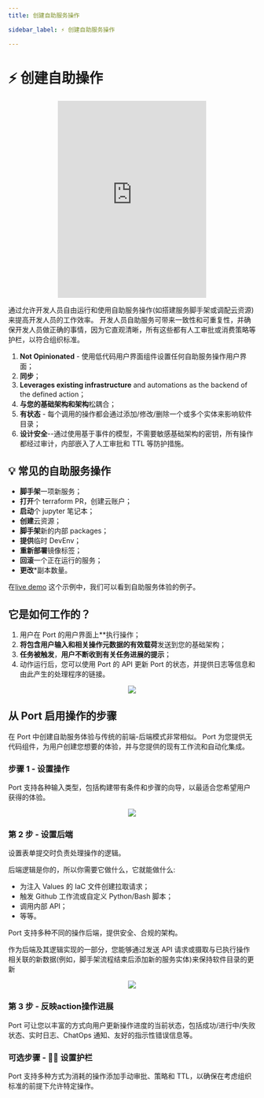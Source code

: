 ```yaml
---
title: 创建自助服务操作

sidebar_label: ⚡️ 创建自助服务操作

---
```


# ⚡️ 创建自助操作

<center>

<iframe width="60%" height="400" src="https://www.youtube.com/embed/KHuGBQlErWo" title="YouTube video player" frameborder="0" allow="accelerometer; autoplay; clipboard-write; encrypted-media; gyroscope; picture-in-picture; web-share" allowfullscreen allow="fullscreen;"></iframe>

</center>

通过允许开发人员自由运行和使用自助服务操作(如搭建服务脚手架或调配云资源)来提高开发人员的工作效率。 开发人员自助服务可带来一致性和可重复性，并确保开发人员做正确的事情，因为它直观清晰，所有这些都有人工审批或消费策略等护栏，以符合组织标准。

1. **Not Opinionated** - 使用低代码用户界面组件设置任何自助服务操作用户界面；
2. **同步**；
3. **Leverages existing infrastructure** and automations as the backend of the defined action；
4. **与您的基础架构和架构**松耦合；
5. **有状态** - 每个调用的操作都会通过添加/修改/删除一个或多个实体来影响软件目录；
6. **设计安全**--通过使用基于事件的模型，不需要敏感基础架构的密钥，所有操作都经过审计，内部嵌入了人工审批和 TTL 等防护措施。

## 💡 常见的自助服务操作

* **脚手架**一项新服务；
* **打开**个 terraform PR，创建云账户；
* **启动**个 jupyter 笔记本；
* **创建**云资源；
* **脚手架**新的内部 packages；
* **提供**临时 DevEnv；
* **重新部署**镜像标签；
* **回滚**一个正在运行的服务；
* **更改***副本数量。

在[live demo](https://demo.getport.io/self-serve) 这个示例中，我们可以看到自助服务体验的例子。

## 它是如何工作的？

1. 用户在 Port 的用户界面上**执行操作；
2.  **将包含用户输入和相关操作元数据的有效载荷**发送到您的基础架构；
3.  **任务被触发**，**用户不断收到有关任务进展的提示**；
4. 动作运行后，您可以使用 Port 的 API 更新 Port 的状态，并提供日志等信息和由此产生的处理程序的链接。

<center>

![](../../static/img/self-service-actions/selfserviceHLarch.png)

</center>

## 从 Port 启用操作的步骤

在 Port 中创建自助服务体验与传统的前端-后端模式非常相似。 Port 为您提供无代码组件，为用户创建您想要的体验，并与您提供的现有工作流和自动化集成。

### 步骤 1 - 设置操作

Port 支持各种输入类型，包括构建带有条件和步骤的向导，以最适合您希望用户获得的体验。

<center>

![](../../static/img/self-service-actions/setup_ui.png)

</center>

### 第 2 步 - 设置后端

设置表单提交时负责处理操作的逻辑。

后端逻辑是你的，所以你需要它做什么，它就能做什么: 

* 为注入 Values 的 IaC 文件创建拉取请求；
* 触发 Github 工作流或自定义 Python/Bash 脚本；
* 调用内部 API；
* 等等。

Port 支持多种不同的操作后端，提供安全、合规的架构。

作为后端及其逻辑实现的一部分，您能够通过发送 API 请求或摄取与已执行操作相关联的新数据(例如，脚手架流程结束后添加新的服务实体)来保持软件目录的更新

<center>

![](../../static/img/self-service-actions/backend-integrations.png)

</center>

### 第 3 步 - 反映action操作进展

Port 可让您以丰富的方式向用户更新操作进度的当前状态，包括成功/进行中/失败状态、实时日志、ChatOps 通知、友好的指示性错误信息等。

### 可选步骤 - ✋🏼 设置护栏

Port 支持多种方式为消耗的操作添加手动审批、策略和 TTL，以确保在考虑组织标准的前提下允许特定操作。
